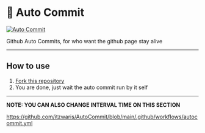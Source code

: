 # 🌳 Auto Commit

[![Auto Commit](https://github.com/itzwaris/AutoCommit/actions/workflows/autocommit.yml/badge.svg)](https://github.com/itzwaris/AutoCommit/actions/workflows/autocommit.yml)

Github Auto Commits, for who want the github page stay alive

___

## How to use

1. [Fork this repository](https://github.com/itzwaris/AutoCommit)
2. You are done, just wait the auto commit run by it self
---

**NOTE: YOU CAN ALSO CHANGE INTERVAL TIME ON THIS SECTION**

https://github.com/itzwaris/AutoCommit/blob/main/.github/workflows/autocommit.yml
